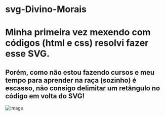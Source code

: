 # svg-Divino-Morais
# Minha primeira vez mexendo com códigos (html e css) resolvi fazer esse SVG.
## Porém, como não estou fazendo cursos e meu tempo para aprender na raça (sozinho) é escasso, não consigo delimitar um retângulo no código em volta do SVG!

![image](https://user-images.githubusercontent.com/106784430/174493708-197ee304-0b69-41ed-b303-c5098fa4dc38.png)
